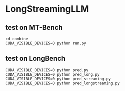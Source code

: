 # LongStreamingLLM

## test on MT-Bench
    cd combine
    CUDA_VISIBLE_DEVICES=0 python run.py

## test on LongBench
    CUDA_VISIBLE_DEVICES=0 python pred.py
    CUDA_VISIBLE_DEVICES=0 python pred_long.py
    CUDA_VISIBLE_DEVICES=0 python pred_streaming.py
    CUDA_VISIBLE_DEVICES=0 python pred_longstreaming.py
    
